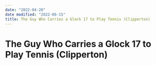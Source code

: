 ```yaml
---
date: "2022-04-20"
date modified: "2022-06-15"
title: The Guy Who Carries a Glock 17 to Play Tennis (Clipperton)
---
```


# The Guy Who Carries a Glock 17 to Play Tennis (Clipperton)
